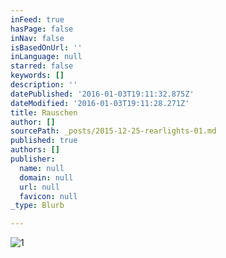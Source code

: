 ```yaml
---
inFeed: true
hasPage: false
inNav: false
isBasedOnUrl: ''
inLanguage: null
starred: false
keywords: []
description: ''
datePublished: '2016-01-03T19:11:32.875Z'
dateModified: '2016-01-03T19:11:28.271Z'
title: Rauschen
author: []
sourcePath: _posts/2015-12-25-rearlights-01.md
published: true
authors: []
publisher:
  name: null
  domain: null
  url: null
  favicon: null
_type: Blurb

---
```

![1](https://s3-us-west-2.amazonaws.com/the-grid-img/p/8636148809e996142e9844462f777bbe6255388a.jpg)